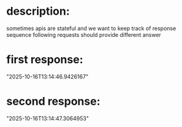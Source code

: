 # description:

sometimes apis are stateful and we want to keep track of response sequence
following requests should provide different answer

# first response:

"2025-10-16T13:14:46.9426167"

# second response:

"2025-10-16T13:14:47.3064953"
